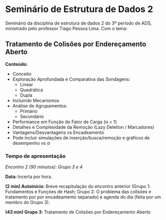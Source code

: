 # Seminário de Estrutura de Dados 2
Seminário da disciplina de estrutura de dados 2 do 3º período de ADS, ministrado pelo professor Tiago Pessoa Lima. Com o tema:

## Tratamento de Colisões por Endereçamento Aberto
<strong> Conteúdo: </strong> 

<ul>
  <li>Conceito</li>
  <li>Exploração Aprofundada e Comparativa das Sondagens:
    <ul>
      <li>Linear</li>
      <li>Quadrática</li>
      <li>Dupla</li>
    </ul>
  </li>
  <li>Incluindo Mecanismos</li>
  <li>Análise de Agrupamentos:
    <ul>
      <li>Primário</li>
      <li>Secundário</li>
    </ul>
  </li>
  <li>Performance em Função do Fator de Carga (α &lt; 1)</li>
  <li>Detalhes e Complexidade da Remoção (Lazy Deletion / Marcadores)</li>
  <li>Vantagens/Desvantagens vs Encadeamento</li>
  <li>Pode incluir simulações de inserção/busca/remoção e gráficos de desempenho vs α</li>
</ul>

### Tempo de apresentação
<i> Encontro 2 (90 minutos): Grupo 3 e 4 </i>

<strong> Data: </strong> Incerta por hora.

<strong> (2 min) Autoinício: </strong> Breve recapitulação do encontro anterior (Grupo 1: Fundamentos e Funções de Hash; Grupo 2: O problema das colisões e tratamento por por encadeamento separado) e agenda do dia (feita por um membro do Grupo 3).

<strong> (43 min) Grupo 3: </strong> Tratamento de Colisões por Endereçamento Aberto
